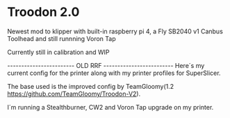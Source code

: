 # Troodon 2.0
Newest mod to klipper with built-in raspberry pi 4, a Fly SB2040 v1 Canbus Toolhead and still runnning Voron Tap

Currently still in calibration and WIP

------------------------ OLD RRF -------------------------
Here´s my current config for the printer along with my printer profiles for SuperSlicer.

The base used is the improved config by TeamGloomy(1.2 https://github.com/TeamGloomy/Troodon-V2).

I´m running a Stealthburner, CW2 and Voron Tap upgrade on my printer.


